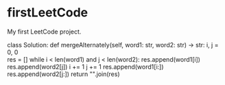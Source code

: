 # firstLeetCode
My first LeetCode project.


class Solution:
    def mergeAlternately(self, word1: str, word2: str) -> str:
        i, j = 0, 0     
        res = []
        while i < len(word1) and j < len(word2):
            res.append(word1[i])
            res.append(word2[j])
            i += 1
            j += 1
        res.append(word1[i:])
        res.append(word2[j:])
        return "".join(res)
        
